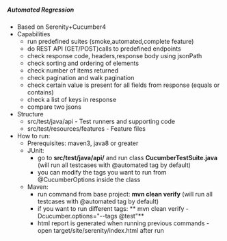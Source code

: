 ##### Automated Regression
- Based on Serenity+Cucumber4
- Capabilities
  - run predefined suites (smoke,automated,complete feature)
  - do REST API (GET/POST)calls to predefined endpoints
  - check response code, headers,response body using jsonPath
  - check sorting and ordering of elements
  - check number of items returned
  - check pagination and walk pagination
  - check certain value is present for all fields from response (equals or contains)
  - check a list of keys in response
  - compare two jsons
- Structure
  - src/test/java/api - Test runners and supporting code
  - src/test/resources/features - Feature files
- How to run:
  - Prerequisites: maven3, java8 or greater
  - JUnit:
    - go to **src/test/java/api/** and run class **CucumberTestSuite.java** (will run all testcases with @automated tag by default)
    - you can modify the tags you want to run from @CucumberOptions inside the class
  - Maven:
    - run command from base project: **mvn clean verify** (will run all testcases with @automated tag by default)
    - if you want to run different tags: ** mvn clean verify -Dcucumber.options="--tags @test"**
    - html report is generated when running previous commands - open target/site/serenity/index.html after run